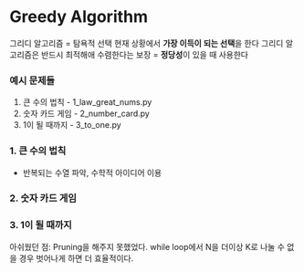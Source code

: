 # Greedy Algorithm
그리디 알고리즘 = 탐욕적 선택
현재 상황에서 **가장 이득이 되는 선택**을 한다
그리디 알고리즘은 반드시 최적해애 수렴한다는 보장 = **정당성**이 있을 때 사용한다

### 예시 문제들
1. 큰 수의 법칙 - 1_law_great_nums.py
2. 숫자 카드 게임 - 2_number_card.py
3. 1이 될 때까지 - 3_to_one.py

### 1. 큰 수의 법칙
- 반복되는 수열 파악, 수학적 아이디어 이용

### 2. 숫자 카드 게임

### 3. 1이 될 때까지
아쉬웠던 점:
Pruning을 해주지 못했었다. while loop에서 N을 더이상 K로 나눌 수 없을 경우 벗어나게 하면 더 효율적이다.